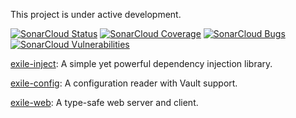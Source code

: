 This project is under active development.

[![SonarCloud Status](https://sonarcloud.io/api/project_badges/measure?project=com.github.niuhf0452.exile&metric=alert_status)](https://sonarcloud.io/dashboard?id=com.github.niuhf0452.exile)
[![SonarCloud Coverage](https://sonarcloud.io/api/project_badges/measure?project=com.github.niuhf0452.exile&metric=coverage)](https://sonarcloud.io/component_measures/metric/coverage/list?id=com.github.niuhf0452.exile)
[![SonarCloud Bugs](https://sonarcloud.io/api/project_badges/measure?project=com.github.niuhf0452.exile&metric=bugs)](https://sonarcloud.io/component_measures/metric/reliability_rating/list?id=com.github.niuhf0452.exile)
[![SonarCloud Vulnerabilities](https://sonarcloud.io/api/project_badges/measure?project=com.github.niuhf0452.exile&metric=vulnerabilities)](https://sonarcloud.io/component_measures/metric/security_rating/list?id=com.github.niuhf0452.exile)

[exile-inject](https://github.com/niuhf0452/exile/tree/develop/inject): A simple yet powerful dependency injection library.

[exile-config](https://github.com/niuhf0452/exile/tree/develop/config): A configuration reader with Vault support.

[exile-web](https://github.com/niuhf0452/exile/tree/develop/web): A type-safe web server and client.